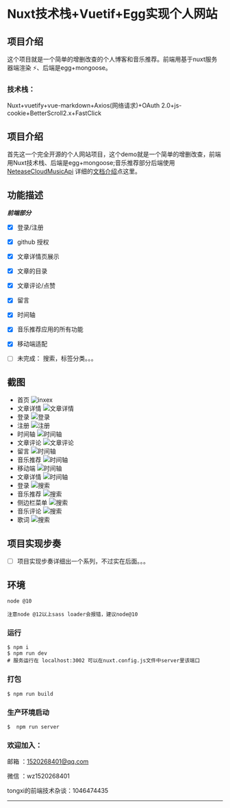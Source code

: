 # Nuxt技术栈+Vuetif+Egg实现个人网站
## 项目介绍
这个项目就是一个简单的增删改查的个人博客和音乐推荐。前端用基于nuxt服务器端渲染 ⚡、后端是egg+mongoose。
### 技术栈：
Nuxt+vuetify+vue-markdown+Axios(网络请求)+OAuth 2.0+js-cookie+BetterScroll2.x+FastClick

## 项目介绍
首先这一个完全开源的个人网站项目，这个demo就是一个简单的增删改查，前端用Nuxt技术栈、后端是egg+mongoose;音乐推荐部分后端使用[NeteaseCloudMusicApi](https://binaryify.github.io/NeteaseCloudMusicApi/#/)
详细的[文档介绍](https://github.com/Binaryify/NeteaseCloudMusicApi)点这里。


## 功能描述

***前端部分***

- [x] 登录/注册
- [x] github 授权
- [x] 文章详情页展示
- [x] 文章的目录
- [x] 文章评论/点赞
- [x] 留言
- [x] 时间轴
- [x] 音乐推荐应用的所有功能
- [x] 移动端适配
- [ ] 未完成： 搜索，标签分类。。。
 

## 截图
- 首页
![inxex](./doc/img/index.jpg)
- 文章详情
![文章详情](./doc/img/article_md.jpg)
- 登录
![登录](./doc/img/login.jpg)
- 注册
![注册](./doc/img/register.jpg)
- 时间轴
![时间轴](./doc/img/timeline.jpg)
- 文章评论 
![文章评论](./doc/img/articleCom_md.jpg)
- 留言
![时间轴](./doc/img/message.jpg)
- 音乐推荐
![时间轴](./doc/img/musicIndex_md.jpg)
- 移动端
![时间轴](./doc/img/article_sm.jpg)
- 文章详情
![时间轴](./doc/img/index_sm.jpg)
- 登录
![搜索](./doc/img/musicUser_md.jpg)
- 音乐推荐
![搜索](./doc/img/music_sm.jpg)
- 侧边栏菜单
![搜索](./doc/img/musicSlider_sm.jpg)
- 音乐评论
![搜索](./doc/img/pinglun.jpg)
- 歌词
![搜索](./doc/img/geci_sm.jpg)


## 项目实现步奏
- [ ] 项目实现步奏详细出一个系列，不过实在后面。。。


## 环境

```
node @10

注意node @12以上sass loader会报错，建议node@10
```
 
### 运行
```
$ npm i
$ npm run dev
# 服务运行在 localhost:3002 可以在nuxt.config.js文件中server里该端口
```
### 打包
```
$ npm run build
```

### 生产环境启动
```
$  npm run server
``` 
    
### 欢迎加入：

邮箱 ：1520268401@qq.com

微信 ：wz1520268401

tongxi的前端技术杂谈：1046474435

---




